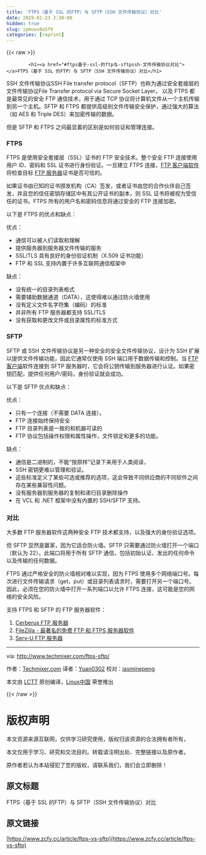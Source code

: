 ```yaml
---
title: 'FTPS（基于 SSL 的FTP）与 SFTP（SSH 文件传输协议）对比' 
date: 2019-01-23 2:30:08
hidden: true
slug: ipmuov0a5f9
categories: [reprint]
---
```


{{< raw >}}

            <h1><a href="#ftps基于-ssl-的ftp与-sftpssh-文件传输协议对比"></a>FTPS（基于 SSL 的FTP）与 SFTP（SSH 文件传输协议）对比</h1>
<p>SSH 文件传输协议SSH File transfer protocol（SFTP）也称为通过安全套接层的文件传输协议File Transfer protocol via Secure Socket Layer， 以及 FTPS 都是最常见的安全 FTP 通信技术，用于通过 TCP 协议将计算机文件从一个主机传输到另一个主机。SFTP 和 FTPS 都提供高级别文件传输安全保护，通过强大的算法（如 AES 和 Triple DES）来加密传输的数据。</p>
<p>但是 SFTP 和 FTPS 之间最显着的区别是如何验证和管理连接。</p>
<h3><a href="#ftps"></a>FTPS</h3>
<p>FTPS 是使用安全套接层（SSL）证书的 FTP 安全技术。整个安全 FTP 连接使用用户 ID、密码和 SSL 证书进行身份验证。一旦建立 FTPS 连接，<a href="http://www.techmixer.com/free-ftp-file-transfer-protocol-softwares/">FTP 客户端软件</a>将检查目标 <a href="http://www.techmixer.com/free-ftp-server-best-windows-ftp-server-download/">FTP 服务器</a>证书是否可信的。</p>
<p>如果证书由已知的证书颁发机构（CA）签发，或者证书由您的合作伙伴自己签发，并且您的信任密钥存储区中有其公开证书的副本，则 SSL 证书将被视为受信任的证书。FTPS 所有的用户名和密码信息将通过安全的 FTP 连接加密。</p>
<p>以下是 FTPS 的优点和缺点：</p>
<p>优点：</p>
<ul>
<li>通信可以被人们读取和理解</li>
<li>提供服务器到服务器文件传输的服务</li>
<li>SSL/TLS 具有良好的身份验证机制（X.509 证书功能）</li>
<li>FTP 和 SSL 支持内置于许多互联网通信框架中</li>
</ul>
<p>缺点：</p>
<ul>
<li>没有统一的目录列表格式</li>
<li>需要辅助数据通道（DATA），这使得难以通过防火墙使用</li>
<li>没有定义文件名字符集（编码）的标准</li>
<li>并非所有 FTP 服务器都支持 SSL/TLS</li>
<li>没有获取和更改文件或目录属性的标准方式</li>
</ul>
<h3><a href="#sftp"></a>SFTP</h3>
<p>SFTP 或 SSH 文件传输协议是另一种安全的安全文件传输协议，设计为 SSH 扩展以提供文件传输功能，因此它通常仅使用 SSH 端口用于数据传输和控制。当 <a href="http://www.techmixer.com/best-free-mac-ftp-client-connect-ftp-server/">FTP 客户端</a>软件连接到 SFTP 服务器时，它会将公钥传输到服务器进行认证。如果密钥匹配，提供任何用户/密码，身份验证就会成功。</p>
<p>以下是 SFTP 优点和缺点：</p>
<p>优点：</p>
<ul>
<li>只有一个连接（不需要 DATA 连接）。</li>
<li>FTP 连接始终保持安全</li>
<li>FTP 目录列表是一致的和机器可读的</li>
<li>FTP 协议包括操作权限和属性操作，文件锁定和更多的功能。</li>
</ul>
<p>缺点：</p>
<ul>
<li>通信是二进制的，不能“按原样”记录下来用于人类阅读，</li>
<li>SSH 密钥更难以管理和验证。</li>
<li>这些标准定义了某些可选或推荐的选项，这会导致不同供应商的不同软件之间存在某些兼容性问题。</li>
<li>没有服务器到服务器的复制和递归目录删除操作</li>
<li>在 VCL 和 .NET 框架中没有内置的 SSH/SFTP 支持。</li>
</ul>
<h3><a href="#对比"></a>对比</h3>
<p>大多数 FTP 服务器软件这两种安全 FTP 技术都支持，以及强大的身份验证选项。</p>
<p>但 SFTP 显然是赢家，因为它适合防火墙。SFTP 只需要通过防火墙打开一个端口（默认为 22）。此端口将用于所有 SFTP 通信，包括初始认证、发出的任何命令以及传输的任何数据。</p>
<p>FTPS 通过严格安全的防火墙相对难以实现，因为 FTPS 使用多个网络端口号。每次进行文件传输请求（get，put）或目录列表请求时，需要打开另一个端口号。因此，必须在您的防火墙中打开一系列端口以允许 FTPS 连接，这可能是您的网络的安全风险。</p>
<p>支持 FTPS 和 SFTP 的 FTP 服务器软件：</p>
<ol>
<li><a href="http://www.cerberusftp.com/">Cerberus FTP 服务器</a></li>
<li><a href="http://www.techmixer.com/free-ftp-server-best-windows-ftp-server-download/">FileZilla - 最著名的免费 FTP 和 FTPS 服务器软件</a></li>
<li><a href="http://www.serv-u.com/">Serv-U FTP 服务器</a></li>
</ol>
<hr>
<p>via: <a href="http://www.techmixer.com/ftps-sftp/">http://www.techmixer.com/ftps-sftp/</a></p>
<p>作者：<a href="http://www.techmixer.com/">Techmixer.com</a> 译者：<a href="https://github.com/Yuan0302">Yuan0302</a> 校对：<a href="https://github.com/jasminepeng">jasminepeng</a></p>
<p>本文由 <a href="https://github.com/LCTT/TranslateProject">LCTT</a> 原创编译，<a href="https://linux.cn/">Linux中国</a> 荣誉推出</p>

          
{{< /raw >}}

# 版权声明
本文资源来源互联网，仅供学习研究使用，版权归该资源的合法拥有者所有，

本文仅用于学习、研究和交流目的。转载请注明出处、完整链接以及原作者。

原作者若认为本站侵犯了您的版权，请联系我们，我们会立即删除！

## 原文标题
FTPS（基于 SSL 的FTP）与 SFTP（SSH 文件传输协议）对比

## 原文链接
[https://www.zcfy.cc/article/ftps-vs-sftp](https://www.zcfy.cc/article/ftps-vs-sftp)

